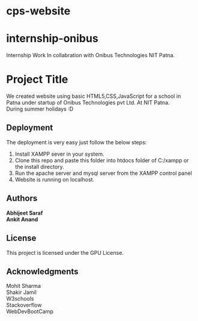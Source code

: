 # cps-website

# internship-onibus
Internship Work In collabration with Onibus Technologies NIT Patna.
# Project Title

We created website using basic HTML5,CSS,JavaScript for a school in Patna under startup of Onibus Technologies pvt Ltd. At NIT Patna.   
During summer holidays :D  

## Deployment  

The deployment is very easy just follow the below steps:
1. Install XAMPP sever in your system.  
2. Clone this repo and paste this folder into htdocs folder of C:/xampp or the install directory.  
3. Run the apache server and mysql server from the XAMPP control panel  
4. Website is running on localhost.  

## Authors

**Abhijeet Saraf**  
**Ankit Anand**

## License

This project is licensed under the GPU License.

## Acknowledgments

Mohit Sharma  
Shakir Jamil  
W3schools  
Stackoverflow  
WebDevBootCamp 
